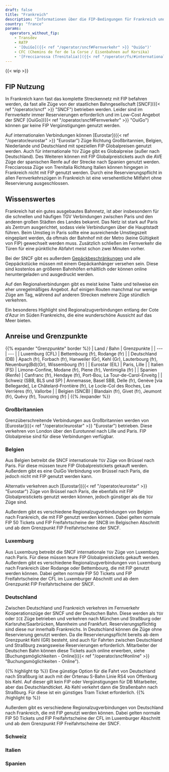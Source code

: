 ```yaml
---
draft: false
title: "Frankreich"
description: "Informationen über die FIP-Bedingungen für Frankreich und für welche Betreiber Vergünstigungen genutzt werden können."
country: "france"
params:
  operators_without_fip:
    - Transdev
    - RATP
    - '[OuiGo]({{< ref "/operator/sncf#Fernverkehr" >}} "OuiGo")'
    - CFC (Chemins de fer de la Corse / Eisenbahnen auf Korsika)
    - '[Frecciarossa (Trenitalia)]({{< ref "/operator/fs/#internationale-frecciarossa-züge-nach-paris" >}} "Frecciarossa (Trenitalia)")'
---
```


<!-- Entferne das "WIP" Snippet, wenn die Inhalte der Seite vollständig sind -->

{{< wip >}}

## FIP Nutzung

In Frankreich kann fast das komplette Streckennetz mit FIP befahren werden, da fast alle Züge von der staatlichen Bahngesellschaft [SNCF]({{< ref "/operator/sncf" >}} "SNCF") betrieben werden. Leider sind im Fernverkehr immer Reservierungen erforderlich und im Low-Cost Angebot der SNCF [OuiGo]({{< ref "/operator/sncf#Fernverkehr" >}} "OuiGo") können gar keine FIP Vergünstigungen genutzt werden.

Auf internationalen Verbindungen können [Eurostar]({{< ref "/operator/eurostar" >}} "Eurostar") Züge Richtung Großbritannien, Belgien, Niederlande und Deutschland mit speziellen FIP Globalpreisen genutzt werden. Auch für internationale `TGV` Züge gibt es Globalpreise (außer nach Deutschland). Des Weiteren können mit FIP Globalpreistickets auch die AVE Züge der spanischen Renfe auf der Strecke nach Spanien genutzt werden. Frecciarossa Züge von Trenitalia Richtung Italien können hingegen in Frankreich nicht mit FIP genutzt werden. Durch eine Reservierungspflicht in allen Fernverkehrszügen in Frankreich ist eine versehentliche Mitfahrt ohne Reservierung ausgeschlossen.

## Wissenswertes

Frankreich hat ein gutes ausgebautes Bahnnetz, ist aber insbesondern für die schnellen und häufigen TGV Verbindungen zwischen Paris und den anderen großen Städten des Landes bekannt. Das Netz ist stark auf Paris als Zentrum ausgerichtet, sodass viele Verbindungen über die Hauptstadt führen. Beim Umstieg in Paris sollte eine ausreichende Umstiegszeit eingeplant werden, da oftmals der Bahnhof mit der Metro (keine Gültigkeit von FIP) gewechselt werden muss. Zusätzlich schließen im Fernverkehr die Türen für eine pünktliche Abfahrt meist schon zwei Minuten vorher.

Bei der SNCF gibt es außerdem [Gepäckbeschränkungen](https://www.sncf-voyageurs.com/en/travel-with-us/in-france/tgv-inoui/your-luggage-and-lockers/) und alle Geppäckstücke müssen mit einem Gepäckanhänger versehen sein. Diese sind kostenlos an größeren Bahnhöfen erhältlich oder können online heruntergeladen und ausgedruckt werden.

Auf den Regionalverbindungen gibt es meist keine Takte und teilweise ein eher unregelmäßiges Angebot. Auf einigen Routen manchmal nur wenige Züge am Tag, während auf anderen Strecken mehrere Züge stündlich verkehren.

Ein besonderes Highlight sind Regionalzugverbindungen entlang der Cote d'Azur im Süden Frankreichs, die eine wunderschöne Aussicht auf das Meer bieten.

## Anreise und Grenzpunkte

{{% expander "Grenzpunkte" border %}}
| Land / Bahn | Grenzpunkte |
| --- | --- |
| Luxemburg (CFL) | Bettembourg (fr), Rodange (fr) |
| Deutschland (DB) | Apach (fr), Forbach (fr), Hanweiler (Gr), Kehl (Gr), Lauterbourg (fr), Neuenburg(Bd)(Gr), Wissembourg (fr) |
| Eurostar (EIL) | Paris, Lille |
| Italien (FS) | Limone-Confine, Modane (fr), Piene (fr), Ventimiglia (fr) |
| Spanien (Renfe) | Canfranc (fr), Hendaye (fr), Port-Bou, La Tour-de-Carol-Enveitg |
| Schweiz (SBB, BLS und SP) | Annemasse, Basel SBB, Delle (fr), Genève [via Bellegarde], Le Châtelard-Frontière (fr), Le Locle-Col des Roches, Les Verrières (fr), Vallorbe |
| Belgien (SNCB) | Blandain (fr), Givet (fr), Jeumont (fr), Quévy (fr), Tourcoing (fr) |
{{% /expander %}}

### Großbritannien

Grenzüberschreitende Verbindungen aus Großbritannien werden von [Eurostar]({{< ref "/operator/eurostar" >}} "Eurostar") betrieben. Diese verkehren von London über den Eurotunnel nach Lille und Paris. FIP Globalpreise sind für diese Verbindungen verfügbar.

### Belgien

Aus Belgien betreibt die SNCF internationale `TGV` Züge von Brüssel nach Paris. Für diese müssen teure FIP Globalpreistickets gekauft werden. Außerdem gibt es eine OuiGo Verbindung von Brüssel nach Paris, die jedoch nicht mit FIP genutzt werden kann.

Alternativ verkehren auch [Eurostar]({{< ref "/operator/eurostar" >}} "Eurostar") Züge von Brüssel nach Paris, die ebenfalls mit FIP Globalpreistickets genutzt werden können, jedoch günstiger als die `TGV` Züge sind.

Außerdem gibt es verschiedene Regionalzugverbindungen von Belgien nach Frankreich, die mit FIP genutzt werden können. Dabei gelten normale FIP 50 Tickets und FIP Freifahrtscheine der SNCB im Belgischen Abschnitt und ab dem Grenzpunkt FIP Freifahrtscheine der SNCF.

### Luxemburg

Aus Luxemburg betreibt die SNCF internationale `TGV` Züge von Luxemburg nach Paris. Für diese müssen teure FIP Globalpreistickets gekauft werden. Außerdem gibt es verschiedene Regionalzugverbindungen von Luxemburg nach Frankreich über Rodange oder Bettembourg, die mit FIP genutzt werden können. Dabei gelten normale FIP 50 Tickets und FIP Freifahrtscheine der CFL im Luxemburger Abschnitt und ab dem Grenzpunkt FIP Freifahrtscheine der SNCF.

### Deutschland

Zwischen Deutschland und Frankreich verkehren im Fernverkehr Kooperationszüge der SNCF und der Deutschen Bahn. Diese werden als `TGV` oder `ICE` Züge betrieben und verkehren nach München und Straßburg oder Karlsruhe/Saarbrücken, Mannheim und Frankfurt. Reservierungspflichtig sind diese nur innerhalb Frankreichs. In Deutschland können die Züge ohne Reservierung genutzt werden. Da die Reservierungspflicht bereits ab dem Grenzpunkt Kehl (GR) besteht, sind auch für Fahrten zwischen Deutschland und Straßburg zwangsweise Reservierungen erforderlich. Mitarbeiter der Deutschen Bahn können diese Tickets auch online erwerben, siehe [Buchungsmöglichkeiten - Online]({{< ref "/operator/sncf#online" >}} "Buchungsmöglichkeiten - Online").

{{% highlight tip %}}
Eine günstige Option für die Fahrt von Deutschland nach Straßburg ist auch mit der Ortenau S-Bahn Linie RS4 von Offenburg bis Kehl. Auf dieser gilt kein FIP oder Vergünstigungen für DB Mitarbeiter, aber das Deutschlandticket. Ab Kehl verkehrt dann die Straßenbahn nach Straßburg. Für diese ist ein günstiges Tram Ticket erforderlich.
{{% /highlight tip %}}

Außerdem gibt es verschiedene Regionalzugverbindungen von Deutschland nach Frankreich, die mit FIP genutzt werden können. Dabei gelten normale FIP 50 Tickets und FIP Freifahrtscheine der CFL im Luxemburger Abschnitt und ab dem Grenzpunkt FIP Freifahrtscheine der SNCF.

### Schweiz

### Italien

### Spanien
